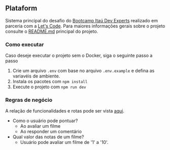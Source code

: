 ## Plataform

Sistema principal do desafio do [Bootcamp Itaú Dev Experts](https://letscode.com.br/processos-seletivos/itau-bootcamp-dev) realizado em parceria com a [Let's Code](http://letscode.com.br/). Para maiores informações gerais sobre o projeto consulte o [README.md](../../README.md) principal do projeto.

### Como executar

Caso deseje executar o projeto sem o Docker, siga o seguinte passo a passo

1. Crie um arquivo `.env` com base no arquivo `.env.example` e defina as variavéis de ambiente.
2. Instala os pacotes com `npm install`
3. Execute o projeto com `npm run dev`

### Regras de negócio

A relação de funcionalidades e rotas pode ser vista [aqui](../../assets/ROTAS.md).

- Como o usuário pode pontuar?
    - Ao avaliar um filme
    - Ao responder um comentário
- Qual valor das notas de um filme?
    - Usuário pode avaliar um filme de '1' a '10'.